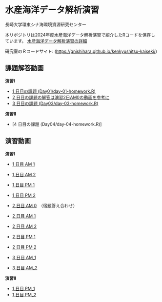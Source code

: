 # 水産海洋データ解析演習

長崎大学環東シナ海環境資源研究センター

本リポジトリは2024年度水産海洋データ解析演習で紹介したRコードを保存しています。
[水産海洋データ解析演習の詳細](http://www-mri.fish.nagasaki-u.ac.jp/ja/kyoten/)

研究室のＲコードサイト:
(https://gnishihara.github.io/kenkyushitsu-kaiseki/)

## 課題解答動画

**演習I** 

* [1 日目の課題 (Day01/day-01-homework.R)](https://youtu.be/9vSSQeN617w)
* [2 日目の課題の解答は演習2日AM0の動画を参考に](https://youtu.be/K2JnpWuzfNw)
* [3 日目の課題 (Day03/day-03-homework.R)](https://youtu.be/RSgq99axMKk)

**演習II**

* [4 日目の課題 (Day04/day-04-homework.R)]

## 演習動画

**演習I** 

* [1 日目 AM 1](https://youtu.be/GXtI2n8gun8)
* [1 日目 AM 2](https://youtu.be/tbYb2qrHGjQ)
* [1 日目 PM 1](https://youtu.be/CM-Y2vYZYIs)
* [1 日目 PM 2](https://youtu.be/YcfHRNOcSwg)

* [2 日目 AM 0](https://youtu.be/K2JnpWuzfNw)　（宿題答え合わせ）
* [2 日目 AM 1](https://youtu.be/9qec0_Cm_4g)
* [2 日目 AM 2](https://youtu.be/jbHpc7_HrKA)
* [2 日目 PM 1](https://youtu.be/jgMANBWTlFw)
* [2 日目 PM 2](https://youtu.be/ZvIruOooox0)

* [3 日目 AM_1](https://youtu.be/BnyTpmf4Umk)
* [3 日目 AM_2](https://youtu.be/PcqxpOYOuHc)

**演習II**

* [1 日目 PM_1](https://youtu.be/cJcn-iGMFnQ)
* [1 日目 PM_2](https://youtu.be/b08Ey1mUwXU)

